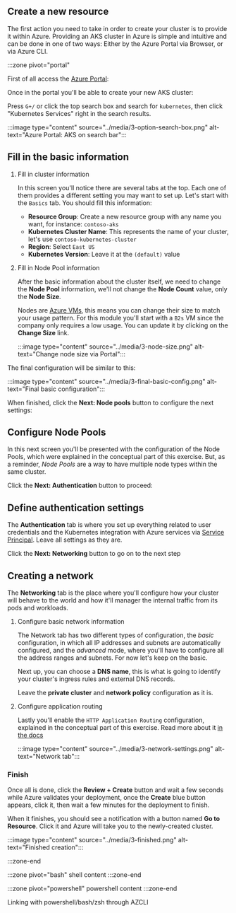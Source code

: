 ## Create a new resource

The first action you need to take in order to create your cluster is to provide it within Azure. Providing an AKS cluster in Azure is simple and intuitive and can be done in one of two ways: Either by the Azure Portal via Browser, or via Azure CLI.

:::zone pivot="portal"

First of all access the [Azure Portal](https://portal.azure.com):

Once in the portal you'll be able to create your new AKS cluster:

Press `G+/` or click the top search box and search for `kubernetes`, then click "Kubernetes Services" right in the search results.

:::image type="content" source="../media/3-option-search-box.png" alt-text="Azure Portal: AKS on search bar":::

## Fill in the basic information

1. Fill in cluster information

    In this screen you'll notice there are several tabs at the top. Each one of them provides a different setting you may want to set up. Let's start with the `Basics` tab. You should fill this information:

    - __Resource Group__: Create a new resource group with any name you want, for instance: `contoso-aks`
    - __Kubernetes Cluster Name__: This represents the name of your cluster, let's use `contoso-kubernetes-cluster`
    - __Region__: Select `East US`
    - __Kubernetes Version__: Leave it at the `(default)` value

1. Fill in Node Pool information

    After the basic information about the cluster itself, we need to change the __Node Pool__ information, we'll not change the __Node Count__ value, only the __Node Size__.

    Nodes are [Azure VMs](https://azure.microsoft.com/services/virtual-machines/?WT.mc_id=learndeploycontainerappsaks-learn-ludossan), this means you can change their size to match your usage pattern. For this module you'll start with a `B2s` VM since the company only requires a low usage. You can update it by clicking on the __Change Size__ link.

    :::image type="content" source="../media/3-node-size.png" alt-text="Change node size via Portal":::

The final configuration will be similar to this:

:::image type="content" source="../media/3-final-basic-config.png" alt-text="Final basic configuration":::

When finished, click the __Next: Node pools__ button to configure the next settings:

## Configure Node Pools

In this next screen you'll be presented with the configuration of the Node Pools, which were explained in the conceptual part of this exercise. But, as a reminder, _Node Pools_ are a way to have multiple node types within the same cluster.

Click the __Next: Authentication__ button to proceed:

## Define authentication settings

The __Authentication__ tab is where you set up everything related to user credentials and the Kubernetes integration with Azure services via [Service Principal](https://docs.microsoft.com/cli/azure/create-an-azure-service-principal-azure-cli?WT.mc_id=learndeploycontainerappsaks-learn-ludossan#create-a-service-principal). Leave all settings as they are.

Click the __Next: Networking__ button to go on to the next step

## Creating a network

The __Networking__ tab is the place where you'll configure how your cluster will behave to the world and how it'll manager the internal traffic from its pods and workloads.

1. Configure basic network information

    The Network tab has two different types of configuration, the _basic_ configuration, in which all IP addresses and subnets are automatically configured, and the _advanced_ mode, where you'll have to configure all the address ranges and subnets. For now let's keep on the basic.

    Next up, you can choose a __DNS name__, this is what is going to identify your cluster's ingress rules and external DNS records.

    Leave the __private cluster__ and __network policy__ configuration as it is.

1. Configure application routing

    Lastly you'll enable the `HTTP Application Routing` configuration, explained in the conceptual part of this exercise. Read more about it [in the docs](https://docs.microsoft.com/azure/aks/http-application-routing?WT.mc_id=learndeploycontainerappsaks-learn-ludossan)

    :::image type="content" source="../media/3-network-settings.png" alt-text="Network tab":::

### Finish

Once all is done, click the __Review + Create__ button and wait a few seconds while Azure validates your deployment, once the __Create__ blue button appears, click it, then wait a few minutes for the deployment to finish.

When it finishes, you should see a notification with a button named __Go to Resource__. Click it and Azure will take you to the newly-created cluster.

:::image type="content" source="../media/3-finished.png" alt-text="Finished creation":::

:::zone-end

:::zone pivot="bash"
    shell content
:::zone-end

:::zone pivot="powershell"
    powershell content
:::zone-end

Linking with powershell/bash/zsh through AZCLI
